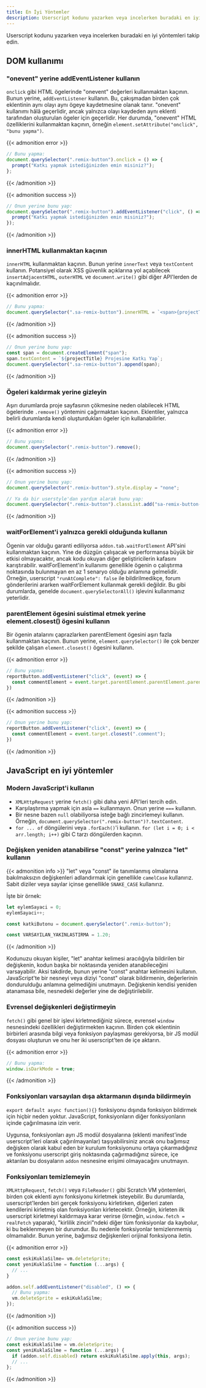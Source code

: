 ```yaml
---
title: En İyi Yöntemler
description: Userscript kodunu yazarken veya incelerken buradaki en iyi yöntemleri takip edin.
---
```


Userscript kodunu yazarken veya incelerken buradaki en iyi yöntemleri takip edin.


## DOM kullanımı


### "onevent" yerine addEventListener kullanın

`onclick` gibi HTML ögelerinde "onevent" değerleri kullanmaktan kaçının. Bunun yerine, `addEventListener` kullanın. Bu, çakışmadan birden çok eklentinin aynı olayı aynı ögeye kaydetmesine olanak tanır.
"onevent" kullanımı hâlâ geçerlidir, ancak yalnızca olayı kaydeden aynı eklenti tarafından oluşturulan ögeler için geçerlidir.
Her durumda, "onevent" HTML özelliklerini kullanmaktan kaçının, örneğin `element.setAttribute("onclick", "bunu yapma")`.

{{< admonition error >}}
```js
// Bunu yapma:
document.querySelector(".remix-button").onclick = () => {
  prompt("Katkı yapmak istediğinizden emin misiniz?");
};
```
{{< /admonition >}}

{{< admonition success >}}
```js
// Onun yerine bunu yap:
document.querySelector(".remix-button").addEventListener("click", () => {
  prompt("Katkı yapmak istediğinizden emin misiniz?");
});
```
{{< /admonition >}}

### innerHTML kullanmaktan kaçının

`innerHTML` kullanmaktan kaçının. Bunun yerine `innerText` veya `textContent` kullanın.
Potansiyel olarak XSS güvenlik açıklarına yol açabilecek `insertAdjacentHTML`, `outerHTML` ve `document.write()` gibi diğer API'lerden de kaçınılmalıdır.

{{< admonition error >}}
```js
// Bunu yapma:
document.querySelector(".sa-remix-button").innerHTML = `<span>{projectTitle} Projesine Katkı Yap</span>`;
```
{{< /admonition >}}

{{< admonition success >}}
```js
// Onun yerine bunu yap:
const span = document.createElement("span");
span.textContent = `${projectTitle} Projesine Katkı Yap`;
document.querySelector(".sa-remix-button").append(span);
```
{{< /admonition >}}

### Ögeleri kaldırmak yerine gizleyin

Aşırı durumlarda proje sayfasının çökmesine neden olabilecek HTML ögelerinde `.remove()` yöntemini çağırmaktan kaçının.
Eklentiler, yalnızca belirli durumlarda kendi oluşturdukları ögeler için kullanabilirler.

{{< admonition error >}}
```js
// Bunu yapma:
document.querySelector(".remix-button").remove();
```
{{< /admonition >}}

{{< admonition success >}}
```js
// Onun yerine bunu yap:
document.querySelector(".remix-button").style.display = "none";

// Ya da bir userstyle'dan yardım alarak bunu yap:
document.querySelector(".remix-button").classList.add("sa-remix-button-hidden");
```
{{< /admonition >}}

### waitForElement'i yalnızca gerekli olduğunda kullanın

Ögenin var olduğu garanti ediliyorsa `addon.tab.waitForElement` API'sini kullanmaktan kaçının. Yine de düzgün çalışacak ve performansa büyük bir etkisi olmayacaktır, ancak kodu okuyan diğer geliştiricilerin kafasını karıştırabilir. waitForElement'in kullanımı genellikle ögenin o çalıştırma noktasında bulunmayan en az 1 senaryo olduğu anlamına gelmelidir.
Örneğin, userscript `"runAtComplete": false` ile bildirilmedikçe, forum gönderilerini ararken waitForElement kullanmak gerekli değildir. Bu gibi durumlarda, genelde `document.querySelectorAll()` işlevini kullanmanız yeterlidir.

### parentElement ögesini suistimal etmek yerine element.closest() ögesini kullanın

Bir ögenin atalarını çaprazlarken parentElement ögesini aşırı fazla kullanmaktan kaçının. Bunun yerine, `element.querySelector()` ile çok benzer şekilde çalışan `element.closest()` ögesini kullanın.

{{< admonition error >}}
```js
// Bunu yapma:
reportButton.addEventListener("click", (event) => {
  const commentElement = event.target.parentElement.parentElement.parentElement.parentElement;
})
```
{{< /admonition >}}

{{< admonition success >}}
```js
// Onun yerine bunu yap:
reportButton.addEventListener("click", (event) => {
  const commentElement = event.target.closest(".comment");
})
```
{{< /admonition >}}


## JavaScript en iyi yöntemler


### Modern JavaScript'i kullanın

- `XMLHttpRequest` yerine `fetch()` gibi daha yeni API'leri tercih edin.
- Karşılaştırma yapmak için asla `==` kullanmayın. Onun yerine `===` kullanın.
- Bir nesne bazen `null` olabiliyorsa isteğe bağlı zincirlemeyi kullanın.
Örneğin, `document.querySelector(".remix-button")?.textContent`.
- `for ... of` döngülerini veya `.forEach()`'i kullanın.
`for (let i = 0; i < arr.length; i++)` gibi C tarzı döngülerden kaçının.

### Değişken yeniden atanabilirse "const" yerine yalnızca "let" kullanın

{{< admonition info >}}
"let" veya "const" ile tanımlanmış olmalarına bakılmaksızın değişkenleri adlandırmak için genellikle `camelCase` kullanırız.
Sabit diziler veya sayılar içinse genellikle `SNAKE_CASE` kullanırız.

İşte bir örnek:
```js
let eylemSayaci = 0;
eylemSayaci++;

const katkiButonu = document.querySelector(".remix-button");

const VARSAYILAN_YAKINLASTIRMA = 1.20;
```
{{< /admonition >}}

Kodunuzu okuyan kişiler, "let" anahtar kelimesi aracılığıyla bildirilen bir değişkenin, kodun başka bir noktasında yeniden atanabileceğini varsayabilir. Aksi takdirde, bunun yerine "const" anahtar kelimesini kullanın.
JavaScript'te bir nesneyi veya diziyi "const" olarak bildirmenin, değerlerinin dondurulduğu anlamına gelmediğini unutmayın. Değişkenin kendisi yeniden atanamasa bile, nesnedeki değerler yine de değiştirilebilir.

### Evrensel değişkenleri değiştirmeyin

`fetch()` gibi genel bir işlevi kirletmediğiniz sürece, evrensel `window` nesnesindeki özellikleri değiştirmekten kaçının.
Birden çok eklentinin birbirleri arasında bilgi veya fonksiyon paylaşması gerekiyorsa, bir JS modül dosyası oluşturun ve onu her iki userscript'ten de içe aktarın.

{{< admonition error >}}
```js
// Bunu yapma:
window.isDarkMode = true;
```
{{< /admonition >}}

### Fonksiyonları varsayılan dışa aktarmanın dışında bildirmeyin

`export default async function(){}` fonksiyonu dışında fonksiyon bildirmek için hiçbir neden yoktur. JavaScript, fonksiyonların diğer fonksiyonların içinde çağırılmasına izin verir.

Uygunsa, fonksiyonları ayrı JS modül dosyalarına (eklenti manifest'inde userscript'leri olarak çağırılmayanlar) taşıyabilirsiniz ancak onu bağımsız değişken olarak kabul eden bir kurulum fonksiyonunu ortaya çıkarmadığınız ve fonksiyonu userscript giriş noktasında çağırmadığınız sürece, içe aktarılan bu dosyaların `addon` nesnesine erişimi olmayacağını unutmayın.

### Fonksiyonları temizlemeyin

`XMLHttpRequest`, `fetch()` veya `FileReader()` gibi Scratch VM yöntemleri, birden çok eklenti aynı fonksiyonu kirletmek isteyebilir.
Bu durumlarda, userscript'lerden biri gerçek fonksiyonu kirletirken, diğerleri zaten kendilerini kirletmiş olan fonksiyonları kirletecektir. Örneğin, kirleten ilk userscript kirletmeyi kaldırmaya karar verirse (örneğin, `window.fetch = realFetch` yaparak), "kirlilik zinciri"ndeki diğer tüm fonksiyonlar da kaybolur, ki bu beklenmeyen bir durumdur.
Bu nedenle fonksiyonlar temizlenmemiş olmamalıdır. Bunun yerine, bağımsız değişkenleri orijinal fonksiyona iletin.

{{< admonition error >}}
```js
const eskiKuklaSilme= vm.deleteSprite;
const yeniKuklaSilme = function (...args) {
  // ...
}

addon.self.addEventListener("disabled", () => {
  // Bunu yapma:
  vm.deleteSprite = eskiKuklaSilme;
});
```
{{< /admonition >}}

{{< admonition success >}}
```js
// Onun yerine bunu yap:
const eskiKuklaSilme = vm.deleteSprite;
const yeniKuklaSilme = function (...args) {
  if (addon.self.disabled) return eskiKuklaSilme.apply(this, args);
  // ...
};
```
{{< /admonition >}}
